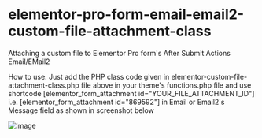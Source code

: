 # elementor-pro-form-email-email2-custom-file-attachment-class
Attaching a custom file to Elementor Pro form's After Submit Actions Email/EMail2

How to use: Just add the PHP class code given in elementor-custom-file-attachment-class.php file above in your theme's functions.php file and use shortcode [elementor_form_attachment id="YOUR_FILE_ATTACHMENT_ID"] i.e. [elementor_form_attachment id="869592"] in Email or Email2's Message field as shown in screenshot below

![image](https://github.com/user-attachments/assets/75050f7a-2315-4661-9050-bcd4bee91c34)
